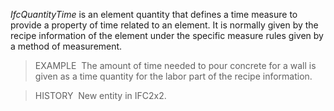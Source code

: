 _IfcQuantityTime_ is an element quantity that defines a time measure to provide a property of time related to an element. It is normally given by the recipe information of the element under the specific measure rules given by a method of measurement.

> EXAMPLE&nbsp; The amount of time needed to pour concrete for a wall is given as a time quantity for the labor part of the recipe information.

> HISTORY&nbsp; New entity in IFC2x2.
